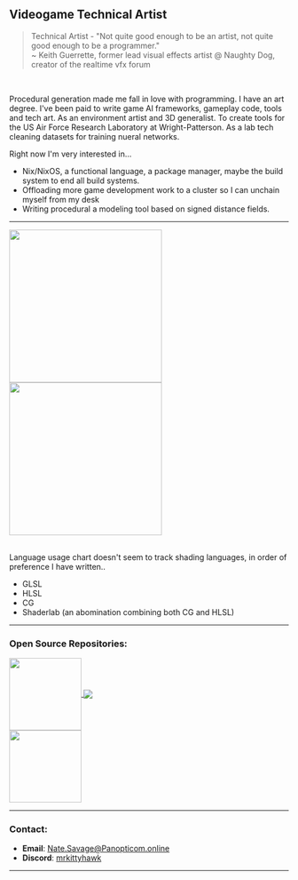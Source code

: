 ## Videogame Technical Artist
> Technical Artist - "Not quite good enough to be an artist, not quite good enough to be a programmer." <br/>
> ~ Keith Guerrette, former lead visual effects artist @ Naughty Dog, creator of the realtime vfx forum

<br/>

Procedural generation made me fall in love with programming. I have an art degree. I've been paid to write game AI frameworks, gameplay code, tools and tech art. As an environment artist and 3D generalist. To create tools for the US Air Force Research Laboratory at Wright-Patterson. As a lab tech cleaning datasets for training nueral networks.

Right now I'm very interested in...
- Nix/NixOS, a functional language, a package manager, maybe the build system to end all build systems.
- Offloading more game development work to a cluster so I can unchain myself from my desk
- Writing procedural a modeling tool based on signed distance fields.

---

<!-- code for the wonderful github cards provided by Anurag Hazra @ https://github.com/anuraghazra/github-readme-stats#github-gist-pins -->
<a href="https://github.com/NateSavage">
  <img height=275 align="center" src="https://github-readme-stats-beta-virid.vercel.app/api?username=NateSavage&show_icons=true&theme=dark&hide_rank=true&include_all_commits=true&number_format=long&show=reviews,prs_merged_percentage" />
</a>
<a href="https://github.com/NateSavage">
  <img height=275 align="center" src="https://github-readme-stats-beta-virid.vercel.app/api/top-langs/?username=NateSavage&exclude_repo=Portfolio&layout=donut&theme=dark&hide_title=false&size_weight=0.5&count_weight=0.5" />
</a> <br />

<br />

Language usage chart doesn't seem to track shading languages, in order of preference I have written..
- GLSL
- HLSL
- CG
- Shaderlab (an abomination combining both CG and HLSL)

---

### Open Source Repositories:
<a href="https://github.com/NateSavage/Nix">
  <img height=130 align="center" src="https://github-readme-stats-beta-virid.vercel.app/api/pin/?username=NateSavage&repo=Nix&theme=dark" />
</a>
<a href="https://github.com/NateSavage/Dotnet-Library-Template">
  <img align="center" src="https://github-readme-stats-beta-virid.vercel.app/api/pin/?username=NateSavage&repo=Dotnet-Library-Template&theme=dark" />
</a> <br />
<a href="https://github.com/NateSavage/dnSpy-Dark-Plus-Theme">
  <img  height=130 align="center" src="https://github-readme-stats-beta-virid.vercel.app/api/pin/?username=NateSavage&repo=dnSpy-Dark-Plus-Theme&theme=dark" />
</a>

---

### Contact:
- **Email**: Nate.Savage@Panopticom.online
- **Discord**: [mrkittyhawk](https://discord.com/users/230440842521870336)

<!-- snooping around are we? 
                               1.               
                               .7.        
                              .. :v                        
                             c:  .x                                      
                              i.::                                                   
                                :                                                                  
                               ..i..      
                              #MMMMM
                              QM  AM                       
                              9M  ZM
                              6M  AM
                              2M  ZMXWPP1.
                              OM  tMMMMMMMMMM:
                         .X#MMMM  ;MMMMMMMMMMMMv
                     cEMMMMMMMMM  @MMMMMMMMMMMMM@
               .n@MMMMMMMMMMMMMMMMMMMMMMMMMMMMMMMM
              MMMMMMMMMMMMMMMMMMMMMMMMMMMMMMMMMMMM.
              MM                                ;M.
              $M                                EM
              WMO$@@@@@@@@@@@@@@@@@@@@@@@@@@@@#0MM
              #M                                cM
              QM                                MM
              MM                                CMO
           .MMMM                                cMMMt
          1M0 6MMMMMMMMMMMMMMMMMMMMMMMMMMMMMMMMMMM iMM
         .M1  BM                                vM  ,Mc                                     
         1M   @M .............................. WM   M6
          MM  .A8QWWWWWWWWWWWWWWWWWWWWWWWWWWWW0Az2  #M
           MM                                      MM.
            @MMY                                 MME
              UMMMbi                        i8MMMt
                 C@MMMMMbt;;i.......i;XQMMMMMMt
                      ;ZMMMMMMMMMMMMMMM@A:.
                                        
-->

<!--
### My Favorite Areas of Programming (and how you can learn them too):
| <a href="https://gist.github.com/NateSavage/899affb185862e2a042cb0ef19bd7062"><img align="center" src="https://github-readme-stats.vercel.app/api/gist?id=899affb185862e2a042cb0ef19bd7062&theme=dark"/></a> | <a href="https://gist.github.com/Mr-Kittyhawk/5ceff6350d4b838c046292dc7762e7da"><img align="center" src="https://github-readme-stats.vercel.app/api/gist?id=5ceff6350d4b838c046292dc7762e7da&theme=dark" /></a> |

| ------------- | ------------- |
| <a href="https://gist.github.com/NateSavage/c557586e0354810cd33595e62c1624aa"><img align="center" src="https://github-readme-stats.vercel.app/api/gist?id=c557586e0354810cd33595e62c1624aa&theme=dark"/></a> |                |
-->

---

